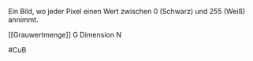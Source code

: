 Ein Bild, wo jeder Pixel einen Wert zwischen 0 (Schwarz) und 255 (Weiß) annimmt.

[[Grauwertmenge]] G
Dimension N

#CuB 